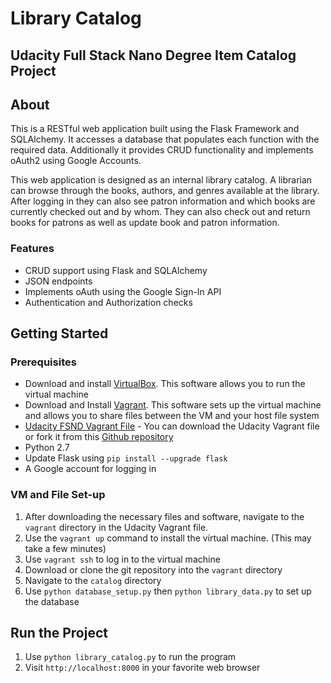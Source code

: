 # Library Catalog
## Udacity Full Stack Nano Degree Item Catalog Project

## About
This is a RESTful web application built using the Flask Framework and SQLAlchemy. It accesses a database that populates each function with the required data. Additionally it provides CRUD functionality and implements oAuth2 using Google Accounts.

This web application is designed as an internal library catalog. A librarian can browse through the books, authors, and genres available at the library. After logging in they can also see patron information and which books are currently checked out and by whom. They can also check out and return books for patrons as well as update book and patron information.

### Features
- CRUD support using Flask and SQLAlchemy
- JSON endpoints
- Implements oAuth using the Google Sign-In API
- Authentication and Authorization checks

## Getting Started

### Prerequisites
- Download and install [VirtualBox](https://www.virtualbox.org/wiki/Download_Old_Builds_5_1). This software allows you to run the virtual machine
- Download and Install [Vagrant](https://www.vagrantup.com/). This software sets up the virtual machine and allows you to share files between the VM and your host file system
- [Udacity FSND Vagrant File](https://s3.amazonaws.com/video.udacity-data.com/topher/2018/April/5acfbfa3_fsnd-virtual-machine/fsnd-virtual-machine.zip) - You can download the Udacity Vagrant file or fork it from this [Github repository](https://github.com/udacity/fullstack-nanodegree-vm)
- Python 2.7
- Update Flask using `pip install --upgrade flask`
- A Google account for logging in

### VM and File Set-up

1. After downloading the necessary files and software, navigate to the `vagrant` directory in the Udacity Vagrant file.
2. Use the `vagrant up` command to install the virtual machine. (This may take a few minutes)
3. Use `vagrant ssh` to log in to the virtual machine
4. Download or clone the git repository into the `vagrant` directory
5. Navigate to the `catalog` directory
6. Use `python database_setup.py` then `python library_data.py` to set up the database

## Run the Project
1. Use `python library_catalog.py` to run the program
2. Visit `http://localhost:8000` in your favorite web browser
